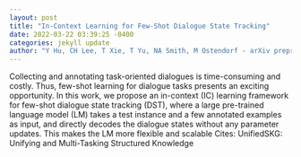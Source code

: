 ```yaml
--- 
layout: post 
title: "In-Context Learning for Few-Shot Dialogue State Tracking" 
date: 2022-03-22 03:39:25 -0400 
categories: jekyll update 
author: "Y Hu, CH Lee, T Xie, T Yu, NA Smith, M Ostendorf - arXiv preprint arXiv:2203.08568, 2022" 
--- 
```

Collecting and annotating task-oriented dialogues is time-consuming and costly. Thus, few-shot learning for dialogue tasks presents an exciting opportunity. In this work, we propose an in-context (IC) learning framework for few-shot dialogue state tracking (DST), where a large pre-trained language model (LM) takes a test instance and a few annotated examples as input, and directly decodes the dialogue states without any parameter updates. This makes the LM more flexible and scalable Cites: UnifiedSKG: Unifying and Multi-Tasking Structured Knowledge